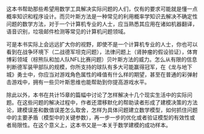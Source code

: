 这本书帮助那些希望用数学工具解决实际问题的人们，仅有的要求可能就是懂一点概率知识和程序设计。而贝叶斯方法是一种常见的利用概率学知识去解决不确定性问题的数学方法，对于一个计算机专业的人士，应当熟悉其应用在诸如机器翻译，语音识别，垃圾邮件检测等常见的计算机问题领域。

可是本书实际上会远远扩大你的视野，即使不是一个计算机专业的人士，你也可以看到在战争环境下（二战德军坦克问题），法律问题上（肾肿瘤的假设验证），体育博彩领域（棕熊队和加人队NFL比赛问题）贝叶斯方法的威力。怎么从有限的信息判断德军装甲部队的规模，你所支持的球队有多大可能赢得冠军，在《龙与地下城》勇士中，你应当对游戏角色属性的峰值有什么样的期望，甚至在普通的彩弹射击游戏中，拥有一些贝叶斯思维也能帮助到你提高游戏水平。

除此以外，本书在共计15章的篇幅中讨论了怎样解决十几个现实生活中的实际问题。在这些问题的解决过程中，作者还潜移默化的帮助读者形成了建模决策的方法论，建模误差和数值误差怎么取舍，怎样为具体问题建立数学模型，如何抓住问题中的主要矛盾（模型中的关键参数），再一步一步的优化或者验证模型的有效性或者局限性。在这个意义上，这本书又是一本关于数学建模的成功样本。